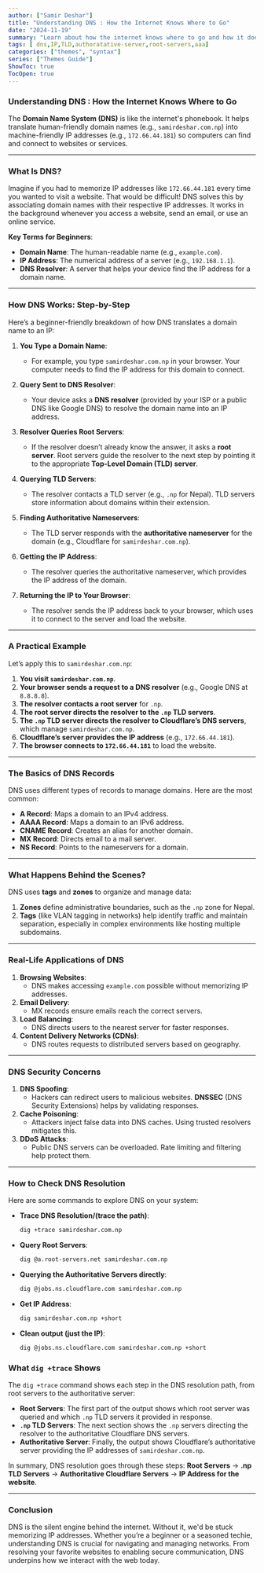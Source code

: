 ```yaml
---
author: ["Samir Deshar"]
title: "Understanding DNS : How the Internet Knows Where to Go"
date: "2024-11-19"
summary: "Learn about how the internet knows where to go and how it does it."
tags: [ dns,IP,TLD,authoratative-server,root-servers,aaa]
categories: ["themes", "syntax"]
series: ["Themes Guide"]
ShowToc: true
TocOpen: true
---
```


### **Understanding DNS : How the Internet Knows Where to Go**

The **Domain Name System (DNS)** is like the internet's phonebook. It helps translate human-friendly domain names (e.g., `samirdeshar.com.np`) into machine-friendly IP addresses (e.g., `172.66.44.181`) so computers can find and connect to websites or services.

---

### **What Is DNS?**

Imagine if you had to memorize IP addresses like `172.66.44.181` every time you wanted to visit a website. That would be difficult! DNS solves this by associating domain names with their respective IP addresses. It works in the background whenever you access a website, send an email, or use an online service.

**Key Terms for Beginners**:

- **Domain Name**: The human-readable name (e.g., `example.com`).
- **IP Address**: The numerical address of a server (e.g., `192.168.1.1`).
- **DNS Resolver**: A server that helps your device find the IP address for a domain name.

---

### **How DNS Works: Step-by-Step**

Here’s a beginner-friendly breakdown of how DNS translates a domain name to an IP:

1. **You Type a Domain Name**:
    
    - For example, you type `samirdeshar.com.np` in your browser. Your computer needs to find the IP address for this domain to connect.
2. **Query Sent to DNS Resolver**:
    
    - Your device asks a **DNS resolver** (provided by your ISP or a public DNS like Google DNS) to resolve the domain name into an IP address.
3. **Resolver Queries Root Servers**:
    
    - If the resolver doesn’t already know the answer, it asks a **root server**. Root servers guide the resolver to the next step by pointing it to the appropriate **Top-Level Domain (TLD) server**.
4. **Querying TLD Servers**:
    
    - The resolver contacts a TLD server (e.g., `.np` for Nepal). TLD servers store information about domains within their extension.
5. **Finding Authoritative Nameservers**:
    
    - The TLD server responds with the **authoritative nameserver** for the domain (e.g., Cloudflare for `samirdeshar.com.np`).
6. **Getting the IP Address**:
    
    - The resolver queries the authoritative nameserver, which provides the IP address of the domain.
7. **Returning the IP to Your Browser**:
    
    - The resolver sends the IP address back to your browser, which uses it to connect to the server and load the website.

---

### **A Practical Example**

Let’s apply this to `samirdeshar.com.np`:

1. **You visit `samirdeshar.com.np`**.
2. **Your browser sends a request to a DNS resolver** (e.g., Google DNS at `8.8.8.8`).
3. **The resolver contacts a root server** for `.np`.
4. **The root server directs the resolver to the `.np` TLD servers**.
5. **The `.np` TLD server directs the resolver to Cloudflare’s DNS servers**, which manage `samirdeshar.com.np`.
6. **Cloudflare’s server provides the IP address** (e.g., `172.66.44.181`).
7. **The browser connects to `172.66.44.181`** to load the website.

---

### **The Basics of DNS Records**

DNS uses different types of records to manage domains. Here are the most common:

- **A Record**: Maps a domain to an IPv4 address.
- **AAAA Record**: Maps a domain to an IPv6 address.
- **CNAME Record**: Creates an alias for another domain.
- **MX Record**: Directs email to a mail server.
- **NS Record**: Points to the nameservers for a domain.

---

### **What Happens Behind the Scenes?**

DNS uses **tags** and **zones** to organize and manage data:

1. **Zones** define administrative boundaries, such as the `.np` zone for Nepal.
2. **Tags** (like VLAN tagging in networks) help identify traffic and maintain separation, especially in complex environments like hosting multiple subdomains.

---

### **Real-Life Applications of DNS**

1. **Browsing Websites**:
    - DNS makes accessing `example.com` possible without memorizing IP addresses.
2. **Email Delivery**:
    - MX records ensure emails reach the correct servers.
3. **Load Balancing**:
    - DNS directs users to the nearest server for faster responses.
4. **Content Delivery Networks (CDNs)**:
    - DNS routes requests to distributed servers based on geography.

---

### **DNS Security Concerns**

1. **DNS Spoofing**:
    - Hackers can redirect users to malicious websites. **DNSSEC** (DNS Security Extensions) helps by validating responses.
2. **Cache Poisoning**:
    - Attackers inject false data into DNS caches. Using trusted resolvers mitigates this.
3. **DDoS Attacks**:
    - Public DNS servers can be overloaded. Rate limiting and filtering help protect them.

---

### **How to Check DNS Resolution**

Here are some commands to explore DNS on your system:

- **Trace DNS Resolution/(trace the path)**:
    
    ```bash
    dig +trace samirdeshar.com.np
    ```
- **Query Root Servers**:
    
    ```bash
    dig @a.root-servers.net samirdeshar.com.np
    ```
- **Querying the Authoritative Servers directly**:
  ```bash
  dig @jobs.ns.cloudflare.com samirdeshar.com.np
  ```
- **Get IP Address**:
    
    ```bash
    dig samirdeshar.com.np +short
    ```
- **Clean output (just the IP)**:
  ```bash
  dig @jobs.ns.cloudflare.com samirdeshar.com.np +short
  ```

### What `dig +trace` Shows

The `dig +trace` command shows each step in the DNS resolution path, from root servers to the authoritative server:

- **Root Servers**: The first part of the output shows which root server was queried and which `.np` TLD servers it provided in response.
- **`.np` TLD Servers**: The next section shows the `.np` servers directing the resolver to the authoritative Cloudflare DNS servers.
- **Authoritative Server**: Finally, the output shows Cloudflare’s authoritative server providing the IP addresses of `samirdeshar.com.np`.

In summary, DNS resolution goes through these steps: **Root Servers** → **.np TLD Servers** → **Authoritative Cloudflare Servers** → **IP Address for the website**.

---

### **Conclusion**

DNS is the silent engine behind the internet. Without it, we'd be stuck memorizing IP addresses. Whether you’re a beginner or a seasoned techie, understanding DNS is crucial for navigating and managing networks. From resolving your favorite websites to enabling secure communication, DNS underpins how we interact with the web today.
